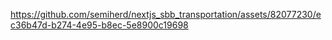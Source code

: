 

https://github.com/semiherd/nextjs_sbb_transportation/assets/82077230/ec36b47d-b274-4e95-b8ec-5e8900c19698

